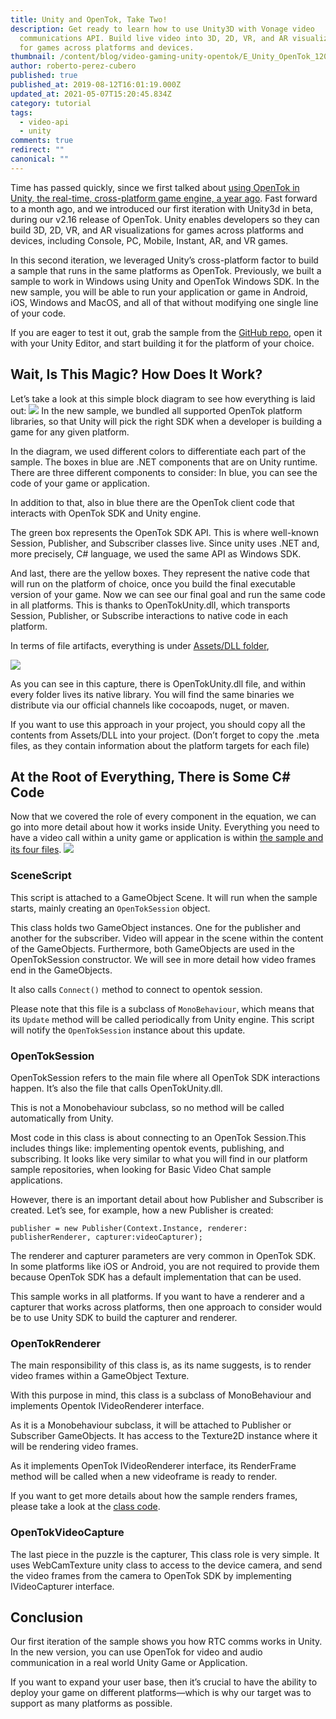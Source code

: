 ```yaml
---
title: Unity and OpenTok, Take Two!
description: Get ready to learn how to use Unity3D with Vonage video
  communications API. Build live video into 3D, 2D, VR, and AR visualizations
  for games across platforms and devices.
thumbnail: /content/blog/video-gaming-unity-opentok/E_Unity_OpenTok_1200x600.jpg
author: roberto-perez-cubero
published: true
published_at: 2019-08-12T16:01:19.000Z
updated_at: 2021-05-07T15:20:45.834Z
category: tutorial
tags:
  - video-api
  - unity
comments: true
redirect: ""
canonical: ""
---
```

Time has passed quickly, since we first talked about [using OpenTok in Unity, the real-time, cross-platform game engine, a year ago](https://tokbox.com/blog/add-opentok-live-video-chat-to-unity/). Fast forward to a month ago, and we introduced our first iteration with Unity3d in beta, during our v2.16 release of OpenTok. Unity enables developers so they can build 3D, 2D, VR, and AR visualizations for games across platforms and devices, including Console, PC, Mobile, Instant, AR, and VR games. 

In this second iteration, we leveraged Unity’s cross-platform factor to build a sample that runs in the same platforms as OpenTok. Previously, we built a sample to work in Windows using Unity and OpenTok Windows SDK. In the new sample, you will be able to run your application or game in Android, iOS, Windows and MacOS, and all of that without modifying one single line of your code. 

If you are eager to test it out, grab the sample from the [GitHub repo](https://github.com/opentok/opentok-unity-samples), open it with your Unity Editor, and start building it for the platform of your choice.

## Wait, Is This Magic? How Does It Work?

Let’s take a look at this simple block diagram to see how everything is laid out: [![](https://www.nexmo.com/wp-content/uploads/2019/08/Table-1.png)](https://www.nexmo.com/wp-content/uploads/2019/08/Table-1.png) In the new sample, we bundled all supported OpenTok platform libraries, so that Unity will pick the right SDK when a developer is building a game for any given platform. 

In the diagram, we used different colors to differentiate each part of the sample. The boxes in blue are .NET components that are on Unity runtime. There are three different components to consider: In blue, you can see the code of your game or application. 

In addition to that, also in blue there are the OpenTok client code that interacts with OpenTok SDK and Unity engine. 

The green box represents the OpenTok SDK API. This is where well-known Session, Publisher, and Subscriber classes live. Since unity uses .NET and, more precisely, C# language, we used the same API as Windows SDK. 

And last, there are the yellow boxes. They represent the native code that will run on the platform of choice, once you build the final executable version of your game. Now we can see our final goal and run the same code in all platforms. This is thanks to OpenTokUnity.dll, which transports Session, Publisher, or Subscribe interactions to native code in each platform. 

In terms of file artifacts, everything is under [Assets/DLL folder](https://github.com/opentok/opentok-unity-samples/tree/master/Assets/DLLs),

 [![](https://www.nexmo.com/wp-content/uploads/2019/08/image2.png)](https://www.nexmo.com/wp-content/uploads/2019/08/image2.png) 

As you can see in this capture, there is OpenTokUnity.dll file, and within every folder lives its native library. You will find the same binaries we distribute via our official channels like cocoapods, nuget, or maven. 

If you want to use this approach in your project, you should copy all the contents from Assets/DLL into your project. (Don’t forget to copy the .meta files, as they contain information about the platform targets for each file)

## At the Root of Everything, There is Some C# Code

Now that we covered the role of every component in the equation, we can go into more detail about how it works inside Unity. Everything you need to have a video call within a unity game or application is within [the sample and its four files](https://github.com/opentok/opentok-unity-samples/tree/master/Assets/Scripts). [![](https://www.nexmo.com/wp-content/uploads/2019/08/Table-2.png)](https://www.nexmo.com/wp-content/uploads/2019/08/Table-2.png)

### SceneScript

This script is attached to a GameObject Scene. It will run when the sample starts, mainly creating an `OpenTokSession` object. 

This class holds two GameObject instances. One for the publisher and another for the subscriber. Video will appear in the scene within the content of the GameObjects. Furthermore, both GameObjects are used in the OpenTokSession constructor. We will see in more detail how video frames end in the GameObjects.

It also calls `Connect()` method to connect to opentok session. 

Please note that this file is a subclass of `MonoBehaviour`, which means that its `Update` method will be called periodically from Unity engine. This script will notify the `OpenTokSession` instance about this update.

### OpenTokSession

OpenTokSession refers to the main file where all OpenTok SDK interactions happen. It’s also the file that calls OpenTokUnity.dll. 

This is not a Monobehaviour subclass, so no method will be called automatically from Unity. 

Most code in this class is about connecting to an OpenTok Session.This includes things like: implementing opentok events, publishing, and subscribing. It looks like very similar to what you will find in our platform sample repositories, when looking for Basic Video Chat sample applications. 

However, there is an important detail about how Publisher and Subscriber is created. Let’s see, for example, how a new Publisher is created:

```
publisher = new Publisher(Context.Instance, renderer: 
publisherRenderer, capturer:videoCapturer);
```

The renderer and capturer parameters are very common in OpenTok SDK. In some platforms like iOS or Android, you are not required to provide them because OpenTok SDK has a default implementation that can be used. 

This sample works in all platforms. If you want to have a renderer and a capturer that works across platforms, then one approach to consider would be to use Unity SDK to build the capturer and renderer.

### OpenTokRenderer

The main responsibility of this class is, as its name suggests, is to render video frames within a GameObject Texture. 

With this purpose in mind, this class is a subclass of MonoBehaviour and implements Opentok IVideoRenderer interface. 

As it is a Monobehaviour subclass, it will be attached to Publisher or Subscriber GameObjects. It has access to the Texture2D instance where it will be rendering video frames. 

As it implements OpenTok IVideoRenderer interface, its RenderFrame method will be called when a new videoframe is ready to render. 

If you want to get more details about how the sample renders frames, please take a look at the [class code](https://github.com/opentok/opentok-unity-samples/blob/master/Assets/Scripts/OpenTokRenderer.cs).

### OpenTokVideoCapture

The last piece in the puzzle is the capturer, This class role is very simple. It uses WebCamTexture unity class to access to the device camera, and send the video frames from the camera to OpenTok SDK by implementing IVideoCapturer interface.

## Conclusion

Our first iteration of the sample shows you how RTC comms works in Unity. In the new version, you can use OpenTok for video and audio communication in a real world Unity Game or Application. 

If you want to expand your user base, then it’s crucial to have the ability to deploy your game on different platforms—which is why our target was to support as many platforms as possible.